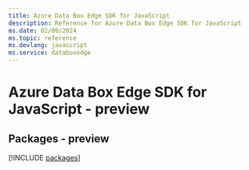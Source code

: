 ```yaml
---
title: Azure Data Box Edge SDK for JavaScript
description: Reference for Azure Data Box Edge SDK for JavaScript
ms.date: 02/09/2024
ms.topic: reference
ms.devlang: javascript
ms.service: databoxedge
---
```

# Azure Data Box Edge SDK for JavaScript - preview
## Packages - preview
[!INCLUDE [packages](data-box-edge-index.md)]